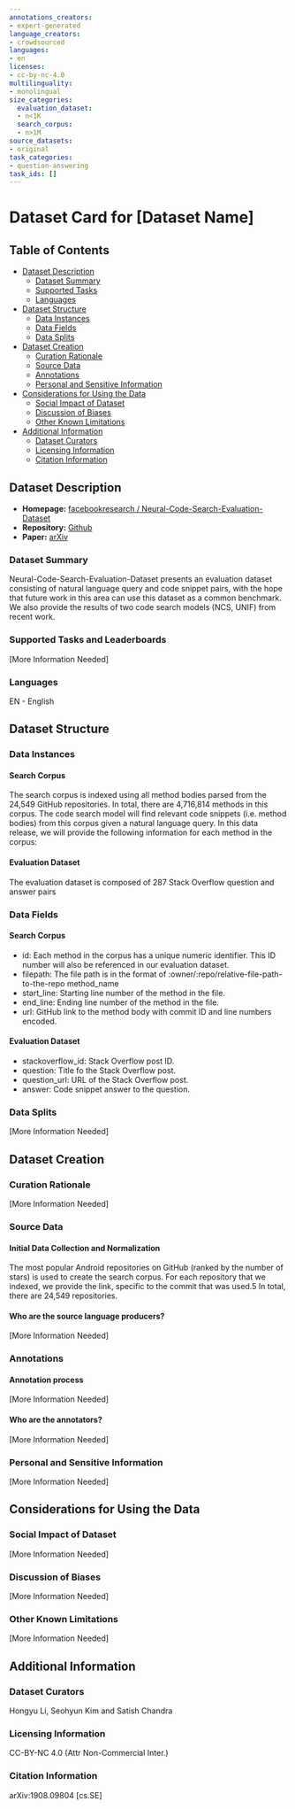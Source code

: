 ```yaml
---
annotations_creators:
- expert-generated
language_creators:
- crowdsourced
languages:
- en
licenses:
- cc-by-nc-4.0
multilinguality:
- monolingual
size_categories:
  evaluation_dataset:
  - n<1K
  search_corpus:
  - n>1M
source_datasets:
- original
task_categories:
- question-answering
task_ids: []
---
```


# Dataset Card for [Dataset Name]

## Table of Contents
- [Dataset Description](#dataset-description)
  - [Dataset Summary](#dataset-summary)
  - [Supported Tasks](#supported-tasks-and-leaderboards)
  - [Languages](#languages)
- [Dataset Structure](#dataset-structure)
  - [Data Instances](#data-instances)
  - [Data Fields](#data-instances)
  - [Data Splits](#data-instances)
- [Dataset Creation](#dataset-creation)
  - [Curation Rationale](#curation-rationale)
  - [Source Data](#source-data)
  - [Annotations](#annotations)
  - [Personal and Sensitive Information](#personal-and-sensitive-information)
- [Considerations for Using the Data](#considerations-for-using-the-data)
  - [Social Impact of Dataset](#social-impact-of-dataset)
  - [Discussion of Biases](#discussion-of-biases)
  - [Other Known Limitations](#other-known-limitations)
- [Additional Information](#additional-information)
  - [Dataset Curators](#dataset-curators)
  - [Licensing Information](#licensing-information)
  - [Citation Information](#citation-information)

## Dataset Description

- **Homepage:**
[facebookresearch
/
Neural-Code-Search-Evaluation-Dataset](https://github.com/facebookresearch/Neural-Code-Search-Evaluation-Dataset/tree/master/data)
- **Repository:**
[Github](https://github.com/facebookresearch/Neural-Code-Search-Evaluation-Dataset.git)
- **Paper:**
[arXiv](https://arxiv.org/pdf/1908.09804.pdf)

### Dataset Summary

Neural-Code-Search-Evaluation-Dataset presents an evaluation dataset consisting of natural language query and code snippet pairs, with the hope that future work in this area can use this dataset as a common benchmark. We also provide the results of two code search models (NCS, UNIF) from recent work.

### Supported Tasks and Leaderboards

[More Information Needed]

### Languages

EN - English

## Dataset Structure

### Data Instances

#### Search Corpus
The search corpus is indexed using all method bodies parsed from the 24,549 GitHub repositories. In total, there are 4,716,814 methods in this corpus. The code search model will find relevant code snippets (i.e. method bodies) from this corpus given a natural language query. In this data release, we will provide the following information for each method in the corpus:

#### Evaluation Dataset
The evaluation dataset is composed of 287 Stack Overflow question and answer pairs

### Data Fields

#### Search Corpus
- id: Each method in the corpus has a unique numeric identifier. This ID number will also be referenced in our evaluation dataset.
- filepath: The file path is in the format of :owner/:repo/relative-file-path-to-the-repo
method_name
- start_line: Starting line number of the method in the file.
- end_line: Ending line number of the method in the file.
- url: GitHub link to the method body with commit ID and line numbers encoded.

#### Evaluation Dataset
- stackoverflow_id: Stack Overflow post ID.
- question: Title fo the Stack Overflow post.
- question_url: URL of the Stack Overflow post.
- answer: Code snippet answer to the question.

### Data Splits

[More Information Needed]

## Dataset Creation

### Curation Rationale

[More Information Needed]

### Source Data

#### Initial Data Collection and Normalization

The most popular Android repositories on GitHub (ranked by the number of stars) is used to create the search corpus. For each repository that we indexed, we provide the link, specific to the commit that was used.5 In total, there are 24,549 repositories.

#### Who are the source language producers?

[More Information Needed]

### Annotations

#### Annotation process

[More Information Needed]

#### Who are the annotators?

[More Information Needed]

### Personal and Sensitive Information

[More Information Needed]

## Considerations for Using the Data

### Social Impact of Dataset

[More Information Needed]

### Discussion of Biases

[More Information Needed]

### Other Known Limitations

[More Information Needed]

## Additional Information

### Dataset Curators

Hongyu Li, Seohyun Kim and Satish Chandra

### Licensing Information

CC-BY-NC 4.0 (Attr Non-Commercial Inter.)

### Citation Information

arXiv:1908.09804 [cs.SE]